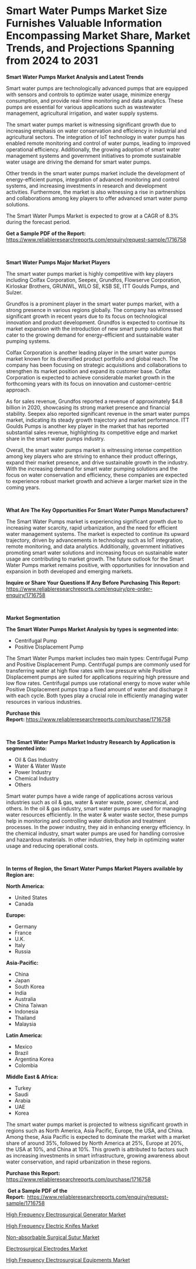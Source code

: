 <p><h1>Smart Water Pumps Market Size Furnishes Valuable Information Encompassing Market Share, Market Trends, and Projections Spanning from 2024 to 2031</h1></p><p><strong>Smart Water Pumps Market Analysis and Latest Trends</strong></p>
<p><p>Smart water pumps are technologically advanced pumps that are equipped with sensors and controls to optimize water usage, minimize energy consumption, and provide real-time monitoring and data analytics. These pumps are essential for various applications such as wastewater management, agricultural irrigation, and water supply systems.</p><p>The smart water pumps market is witnessing significant growth due to increasing emphasis on water conservation and efficiency in industrial and agricultural sectors. The integration of IoT technology in water pumps has enabled remote monitoring and control of water pumps, leading to improved operational efficiency. Additionally, the growing adoption of smart water management systems and government initiatives to promote sustainable water usage are driving the demand for smart water pumps.</p><p>Other trends in the smart water pumps market include the development of energy-efficient pumps, integration of advanced monitoring and control systems, and increasing investments in research and development activities. Furthermore, the market is also witnessing a rise in partnerships and collaborations among key players to offer advanced smart water pump solutions.</p><p>The Smart Water Pumps Market is expected to grow at a CAGR of 8.3% during the forecast period.</p></p>
<p><strong>Get a Sample PDF of the Report:&nbsp;</strong> <a href="https://www.reliableresearchreports.com/enquiry/request-sample/1716758">https://www.reliableresearchreports.com/enquiry/request-sample/1716758</a></p>
<p>&nbsp;</p>
<p><strong>Smart Water Pumps Major Market Players</strong></p>
<p><p>The smart water pumps market is highly competitive with key players including Colfax Corporation, Seepex, Grundfos, Flowserve Corporation, Kirloskar Brothers, GRUNWL, WILO SE, KSB SE, ITT Goulds Pumps, and Sulzer. </p><p>Grundfos is a prominent player in the smart water pumps market, with a strong presence in various regions globally. The company has witnessed significant growth in recent years due to its focus on technological innovation and product development. Grundfos is expected to continue its market expansion with the introduction of new smart pump solutions that cater to the growing demand for energy-efficient and sustainable water pumping systems.</p><p>Colfax Corporation is another leading player in the smart water pumps market known for its diversified product portfolio and global reach. The company has been focusing on strategic acquisitions and collaborations to strengthen its market position and expand its customer base. Colfax Corporation is expected to achieve considerable market growth in the forthcoming years with its focus on innovation and customer-centric approach.</p><p>As for sales revenue, Grundfos reported a revenue of approximately $4.8 billion in 2020, showcasing its strong market presence and financial stability. Seepex also reported significant revenue in the smart water pumps market, indicating its steady growth trajectory and market performance. ITT Goulds Pumps is another key player in the market that has reported substantial sales revenue, highlighting its competitive edge and market share in the smart water pumps industry. </p><p>Overall, the smart water pumps market is witnessing intense competition among key players who are striving to enhance their product offerings, expand their market presence, and drive sustainable growth in the industry. With the increasing demand for smart water pumping solutions and the focus on water conservation and efficiency, these companies are expected to experience robust market growth and achieve a larger market size in the coming years.</p></p>
<p>&nbsp;</p>
<p><strong>What Are The Key Opportunities For Smart Water Pumps Manufacturers?</strong></p>
<p><p>The Smart Water Pumps market is experiencing significant growth due to increasing water scarcity, rapid urbanization, and the need for efficient water management systems. The market is expected to continue its upward trajectory, driven by advancements in technology such as IoT integration, remote monitoring, and data analytics. Additionally, government initiatives promoting smart water solutions and increasing focus on sustainable water usage are contributing to market growth. The future outlook for the Smart Water Pumps market remains positive, with opportunities for innovation and expansion in both developed and emerging markets.</p></p>
<p><strong>Inquire or Share Your Questions If Any Before Purchasing This Report:</strong> <a href="https://www.reliableresearchreports.com/enquiry/pre-order-enquiry/1716758">https://www.reliableresearchreports.com/enquiry/pre-order-enquiry/1716758</a></p>
<p>&nbsp;</p>
<p><strong>Market Segmentation</strong></p>
<p><strong>The Smart Water Pumps Market Analysis by types is segmented into:</strong></p>
<p><ul><li>Centrifugal Pump</li><li>Positive Displacement Pump</li></ul></p>
<p><p>The Smart Water Pumps market includes two main types: Centrifugal Pump and Positive Displacement Pump. Centrifugal pumps are commonly used for transferring water at high flow rates with low pressure while Positive Displacement pumps are suited for applications requiring high pressure and low flow rates. Centrifugal pumps use rotational energy to move water while Positive Displacement pumps trap a fixed amount of water and discharge it with each cycle. Both types play a crucial role in efficiently managing water resources in various industries.</p></p>
<p><strong>Purchase this Report:&nbsp;</strong><a href="https://www.reliableresearchreports.com/purchase/1716758">https://www.reliableresearchreports.com/purchase/1716758</a></p>
<p>&nbsp;</p>
<p><strong>The Smart Water Pumps Market Industry Research by Application is segmented into:</strong></p>
<p><ul><li>Oil & Gas Industry</li><li>Water & Water Waste</li><li>Power Industry</li><li>Chemical Industry</li><li>Others</li></ul></p>
<p><p>Smart water pumps have a wide range of applications across various industries such as oil & gas, water & water waste, power, chemical, and others. In the oil & gas industry, smart water pumps are used for managing water resources efficiently. In the water & water waste sector, these pumps help in monitoring and controlling water distribution and treatment processes. In the power industry, they aid in enhancing energy efficiency. In the chemical industry, smart water pumps are used for handling corrosive and hazardous materials. In other industries, they help in optimizing water usage and reducing operational costs.</p></p>
<p>&nbsp;</p>
<p><strong>In terms of Region, the Smart Water Pumps Market Players available by Region are:</strong></p>
<p>
    <p> <strong> North America: </strong>
        <ul>
            <li>United States</li>
            <li>Canada</li>
        </ul>
        </p> 
    <p> <strong> Europe: </strong>
        <ul>
            <li>Germany</li>
            <li>France</li>
            <li>U.K.</li>
            <li>Italy</li>
            <li>Russia</li>
        </ul>
        </p> 
    <p> <strong> Asia-Pacific: </strong>
        <ul>
            <li>China</li>
            <li>Japan</li>
            <li>South Korea</li>
            <li>India</li>
            <li>Australia</li>
            <li>China Taiwan</li>
            <li>Indonesia</li>
            <li>Thailand</li>
            <li>Malaysia</li>
        </ul>
        </p> 
    <p> <strong> Latin America: </strong>
        <ul>
            <li>Mexico</li>
            <li>Brazil</li>
            <li>Argentina Korea</li>
            <li>Colombia</li>
        </ul>
        </p> 
    <p> <strong> Middle East & Africa: </strong>
        <ul>
            <li>Turkey</li>
            <li>Saudi</li>
            <li>Arabia</li>
            <li>UAE</li>
            <li>Korea</li>
        </ul>
    </p>
    </p>
<p><p>The smart water pumps market is projected to witness significant growth in regions such as North America, Asia Pacific, Europe, the USA, and China. Among these, Asia Pacific is expected to dominate the market with a market share of around 35%, followed by North America at 25%, Europe at 20%, the USA at 10%, and China at 10%. This growth is attributed to factors such as increasing investments in smart infrastructure, growing awareness about water conservation, and rapid urbanization in these regions.</p></p>
<p><strong>Purchase this Report: </strong><a href="https://www.reliableresearchreports.com/purchase/1716758">https://www.reliableresearchreports.com/purchase/1716758</a></p>
<p>&nbsp;<strong>Get a Sample PDF of the Report:&nbsp;&nbsp;</strong><a href="https://www.reliableresearchreports.com/enquiry/request-sample/1716758">https://www.reliableresearchreports.com/enquiry/request-sample/1716758</a></p>
<p><strong></strong></p>
<p><p><a href="https://github.com/CliffMedina6/Market-Research-Report-List-3/blob/main/high-frequency-electrosurgical-generator-market.md">High Frequency Electrosurgical Generator Market</a></p><p><a href="https://github.com/shotows/Market-Research-Report-List-1/blob/main/high-frequency-electric-knifes-market.md">High Frequency Electric Knifes Market</a></p><p><a href="https://github.com/angelajermaine/Market-Research-Report-List-2/blob/main/non-absorbable-surgical-sutur-market.md">Non-absorbable Surgical Sutur Market</a></p><p><a href="https://github.com/provorikovar/Market-Research-Report-List-3/blob/main/electrosurgical-electrodes-market.md">Electrosurgical Electrodes Market</a></p><p><a href="https://github.com/Sinjinluong3e0awx2m195k76/Market-Research-Report-List-1/blob/main/high-frequency-electrosurgical-equipments-market.md">High Frequency Electrosurgical Equipments Market</a></p></p>
